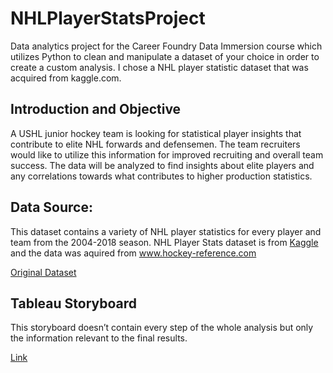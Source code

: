 # NHLPlayerStatsProject
Data analytics project for the Career Foundry Data Immersion course which utilizes Python to clean and manipulate a dataset of your choice in order to create a custom analysis. I chose a NHL player statistic dataset that was acquired from kaggle.com.

## Introduction and Objective
A USHL junior hockey team is looking for statistical player insights that contribute to elite NHL forwards and defensemen. The team recruiters would like to utilize this information for improved recruiting and overall team success. The data will be analyzed to find insights about elite players and any correlations towards what contributes to higher production statistics. 

## Data Source:
This dataset contains a variety of NHL player statistics for every player and team from the 2004-2018 season.
NHL Player Stats dataset is from [Kaggle](https://www.kaggle.com/datasets/xavya77/nhl04to18?resource=download) and the data was aquired from www.hockey-reference.com


[Original Dataset](https://www.kaggle.com/datasets/xavya77/nhl04to18/download?datasetVersionNumber=2)

## Tableau Storyboard
This storyboard doesn’t contain every step of the whole analysis but only the information relevant to the final results.

[Link](https://public.tableau.com/app/profile/andrew.smith6925/viz/NHLPlayerStatsProjectStoryboard/NHLPlayerStoryboard)
